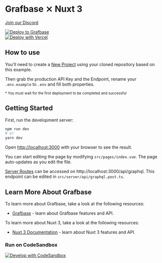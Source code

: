 # Grafbase ⨯ Nuxt 3

[Join our Discord](https://discord.gg/grafbase)

[![Deploy to Grafbase](https://grafbase.com/button)](https://grafbase.com/new/configure?template=Todo&source=https%3A%2F%2Fgithub.com%2Fgrafbase%2Fgrafbase%2Ftree%2Fmain%2Ftemplates%2Ftodo)
</br>
[![Deploy with Vercel](https://vercel.com/button)](https://vercel.com/import/project?template=https://github.com/grafbase/grafbase/tree/main/examples/nextjs)

## How to use

You'll need to create a [New Project](https://grafbase.com/new) using your cloned repository based on this example.

Then grab the production API Key and the Endpoint,
rename your `.env.example` to `.env` and fill both properties.

<sub>\* You must wait for the first deployment to be completed and successful</sub>

## Getting Started

First, run the development server:

```bash
npm run dev
# or
yarn dev
```

Open [http://localhost:3000](http://localhost:3000) with your browser to see the result.

You can start editing the page by modifying `src/pages/index.vue`. The page auto-updates as you edit the file.

[Server Routes](https://v3.nuxtjs.org/guide/features/server-routes) can be accessed on http://localhost:3000/api/graphql. This endpoint can be edited in `src/server/api/graphql.post.ts`.

## Learn More About Grafbase

To learn more about Grafbase, take a look at the following resources:

- [Grafbase](https://grafbase.com/) - learn about Grafbase features and API.

To learn more about Nuxt 3, take a look at the following resources:

- [Nuxt 3 Documentation](https://v3.nuxtjs.org/guide/concepts/introduction) - learn about Nuxt 3 features and API.

### Run on CodeSandbox

[![Develop with CodeSandbox](https://codesandbox.io/static/img/play-codesandbox.svg)](https://githubbox.com/grafbase/grafbase/tree/main/examples/nuxtjs)
